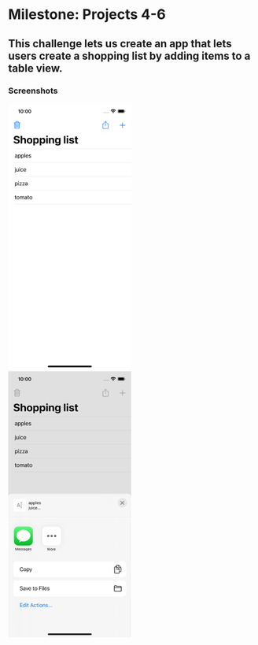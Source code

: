 # Milestone: Projects 4-6

## This challenge lets us create an app that lets users create a shopping list by adding items to a table view.

### Screenshots

<img src="https://github.com/deathlezz/100-Days-of-Swift/blob/main/Projects/08-Milestone-Projects4-6/Screenshots/Screenshot1.png" width=250> ‎ <img src="https://github.com/deathlezz/100-Days-of-Swift/blob/main/Projects/08-Milestone-Projects4-6/Screenshots/Screenshot2.png" width=250>
